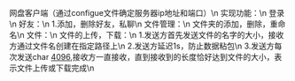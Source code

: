 网盘客户端（通过configue文件确定服务器ip地址和端口）\n
实现功能：\n
登录\n
好友：\n
  1.添加，删除好友，私聊\n
文件管理：\n
  文件夹的添加，删除，重命名\n
文件：\n
  文件的上传，下载：\n
    1.发送方首先发送文件的名字的大小，接收方通过文件名创建在指定路径上\n
    2.发送方延迟1s，防止数据粘包\n
    3.发送方每次发送char [4096](如果有),接收方一直接收，直到接收到的长度恰好达到文件的大小，表示文件上传或下载完成\n
